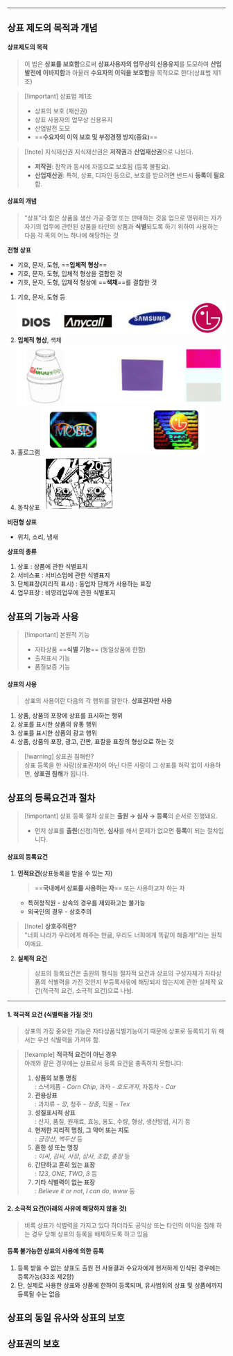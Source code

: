 
---
## 상표 제도의 목적과 개념
#### 상표제도의 목적

>이 법은 **상표를 보호함**으로써 **상표사용자의 업무상의 신용유지**를 도모하여 **산업발전에 이바지함**과 아울러 **수요자의 이익을 보호함**을 목적으로 한다(상표법 제1조)

>[!important] 상표법 제1조
>- 상표의 보호 (재산권) 
>- 상표 사용자의 업무상 신용유지 
>- 산업발전 도모 
>- ==**수요자의 이익 보호 및 부정경쟁 방지(중요)**==

> [!note] 지식재산권
> 지식재산권은 **저작권**과 **산업재산권**으로 나뉜다.
> 
> - **저작권**: 창작과 동시에 자동으로 보호됨 (등록 불필요).
> - **산업재산권**: 특허, 상표, 디자인 등으로, 보호를 받으려면 반드시 **등록이 필요**함.

#### 상표의 개념

>"상표"라 함은 상품을 생산·가공·증명 또는 판매하는 것을 업으로 영위하는 자가 자기의 업무에 관련된 상품을 타인의 상품과 **식별**되도록 하기 위하여 사용하는 다음 각 목의 어느 하나에 해당하는 것

**전형 상표**
- 기호, 문자, 도형, ==**입체적 형상**== 
- 기호, 문자, 도형, 입체적 형상을 결합한 것 
- 기호, 문자, 도형, 입체적 형상에 ==**색채**==를 결합한 것

1) 기호, 문자, 도형 등
	 ![Image](../images/Pasted%20image%2020250326093205.png)
2) **입체적 형상**, 색체
	 ![Image](../images/Pasted%20image%2020250326093219.png)
3) 홀로그램
	 ![Image](../images/Pasted%20image%2020250326093233.png)
4) 동작상표
	 ![Image](../images/Pasted%20image%2020250326093244.png)

**비전형 상표**
- 위치, 소리, 냄새

**상표의 종류**
1) 상표 : 상품에 관한 식별표지
2) 서비스표 : 서비스업에 관한 식별표지
3) 단체표장(지리적 표시) : 동업자 단체가 사용하는 표장
4) 업무표장 : 비영리업무에 관한 식별표지

## 상표의 기능과 사용

>[!important] 본원적 기능
>- 자타상품 ==**식별 기능**== (동일상품에 한함)
>- 출처표시 기능
>- 품질보증 기능

#### 상표의 사용

>상표의 사용이란 다음의 각 행위를 말한다. **상표권자만 사용**

1) 상품, 상품의 포장에 상표를 표시하는 행위 
2) 상표를 표시한 상품의 유통 행위 
3) 상표를 표시한 상품의 광고 행위 
4) 상품, 상품의 포장, 광고, 간판, 표찰을 표장의 형상으로 하는 것

> [!warning] 상표권 침해란?  
> 상표 등록을 한 사람(상표권자)이 아닌 다른 사람이 그 상표를 허락 없이 사용하면, **상표권 침해**가 됩니다.  
## 상표의 등록요건과 절차

>[!important] 상표 등록 절차
>상표는 **출원 → 심사 → 등록**의 순서로 진행돼요.
>- 먼저 상표를 **출원**(신청)하면, **심사**를 해서 문제가 없으면 **등록**이 되는 절차입니다.

#### 상표의 등록요건
1. **인적요건**(상표등록을 받을 수 있는 자) 
	>==**국내에서 상표를 사용하는 자**== 또는 사용하고자 하는 자 
	- 특허청직원 - 상속의 경우를 제외하고는 불가능 
	- 외국인의 경우 - 상호주의

>[!note] **상호주의란?**  
> "너희 나라가 우리에게 해주는 만큼, 우리도 너희에게 똑같이 해줄게!"라는 원칙이에요.

2. **실체적 요건** 
	>상표의 등록요건은 출원의 형식등 절차적 요건과 상표의 구성자체가 자타상품의 식별력을 가진 것인지 부등록사유에 해당되지 않는지에 관한 실체적 요건(적극적 요건, 소극적 요건)으로 나뉨.

---
#### 1. 적극적 요건 (**식별력을 가질 것!**)

>상표의 가장 중요한 기능은 자타상품식별기능이기 때문에 상표로 등록되기 위 해서는 우선 식별력을 가져야 함.

> [!example] **적극적 요건이 아닌 경우**  
> 아래와 같은 경우에는 상표로서 등록 요건을 충족하지 못합니다:
>
> 1. **상품의 보통 명칭**  
>	: 스낵제품 - *Corn Chip*, 과자 - *호도과자*, 자동차 - *Car*  
> 2. **관용상표**  
>	: 과자류 - *깡*, 청주 - *정종*, 직물 - *Tex*  
> 3. **성질표시적 상표**  
>	: 산지, 품질, 원재료, 효능, 용도, 수량, 형상, 생산방법, 시기 등  
> 4. **현저한 지리적 명칭, 그 약어 또는 지도**  
>	: *금강산*, *백두산* 등  
> 5. **흔한 성 또는 명칭**  
>	: *이씨*, *김씨*, *사장*, *상사*, *조합*, *총장* 등  
> 6. **간단하고 흔히 있는 표장**  
>	: *123*, *ONE*, *TWO*, *ß* 등  
> 7. **기타 식별력이 없는 표장**  
>	: *Believe it or not*, *I can do*, *www* 등

#### 2. 소극적 요건(아래의 사유에 해당하지 않을 것)

>비록 상표가 식별력을 가지고 있다 하더라도 공익상 또는 타인의 이익을 침해 하는 경우 당해 상표의 등록을 배제하도록 하고 있음

#### 등록 불가능한 상표의 사용에 의한 등록
1) 등록 받을 수 없는 상표도 출원 전 사용결과 수요자에게 현저하게 인식된 경우에는 등록가능(33조 제2항) 
2) 단, 실제로 사용한 상표와 상품에 한하여 등록되며, 유사범위의 상표 및 상품에까지 등록될 수는 없음

## 상표의 동일 유사와 상표의 보호

## 상표권의 보호